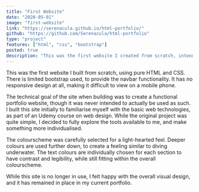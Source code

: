 ```yaml
---
title: "First Website"
date: "2020-05-01"
image: "first-website"
link: "https://serenacula.github.io/html-portfolio/"
github: "https://github.com/Serenacula/html-portfolio"
type: "project"
features: ["html", "css", "bootstrap"]
posted: true
description: "This was the first website I created from scratch, intended to function as a portfolio. It is made with HTML and CSS, and uses the Bootstrap CSS library for navigation. It features a thoughtful colourscheme, and careful aesthetic choices. The design elements were built by me, and have been reused in the current website."
---
```


This was the first website I built from scratch, using pure HTML and CSS. There is limited bootstrap used, to provide the navbar functionality. It has no responsive design at all, making it difficult to view on a mobile phone.

The technical goal of the site when building was to create a functional portfolio website, though it was never intended to actually be used as such. I built this site initially to familiarise myself with the basic web technologies, as part of an Udemy course on web design. While the original project was quite simple, I decided to fully explore the tools available to me, and make something more individualised.

The colourscheme was carefully selected for a light-hearted feel. Deeper colours are used further down, to create a feeling similar to diving underwater. The text colours are individually chosen for each section to have contrast and legibility, while still fitting within the overall colourscheme.

While this site is no longer in use, I felt happy with the overall visual design, and it has remained in place in my current portfolio.